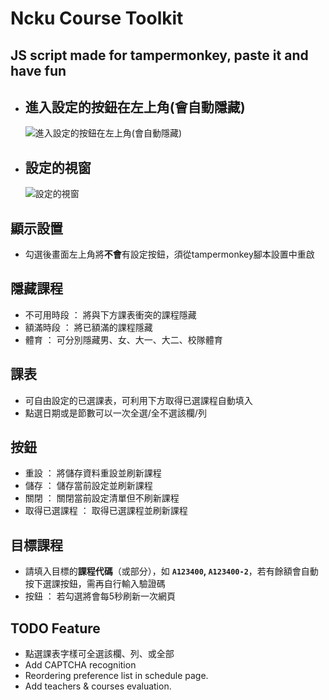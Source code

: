 # Ncku Course Toolkit
## JS script made for tampermonkey, paste it and have fun

* ## 進入設定的按鈕在左上角(會自動隱藏)
    ![進入設定的按鈕在左上角(會自動隱藏)](https://i.ibb.co/R3Xb0N1/setting-button.png)

* ## 設定的視窗
    ![設定的視窗](https://i.ibb.co/bXrvwdS/setting-window.png)

## 顯示設置
* 勾選後畫面左上角將**不會**有設定按鈕，須從tampermonkey腳本設置中重啟

## 隱藏課程 
* 不可用時段 ： 將與下方課表衝突的課程隱藏
* 額滿時段 ： 將已額滿的課程隱藏
* 體育 ： 可分別隱藏男、女、大一、大二、校隊體育

## 課表
* 可自由設定的已選課表，可利用下方取得已選課程自動填入
* 點選日期或是節數可以一次全選/全不選該欄/列

## 按鈕
* 重設 ： 將儲存資料重設並刷新課程
* 儲存 ： 儲存當前設定並刷新課程
* 關閉 ： 關閉當前設定清單但不刷新課程
* 取得已選課程 ： 取得已選課程並刷新課程

## 目標課程
* 請填入目標的**課程代碼**（或部分），如 **`A123400`, `A123400-2`**，若有餘額會自動按下選課按鈕，需再自行輸入驗證碼
* 按鈕 ： 若勾選將會每5秒刷新一次網頁

## TODO Feature
* 點選課表字樣可全選該欄、列、或全部
* Add CAPTCHA recognition
* Reordering preference list in schedule page.
* Add teachers & courses evaluation.